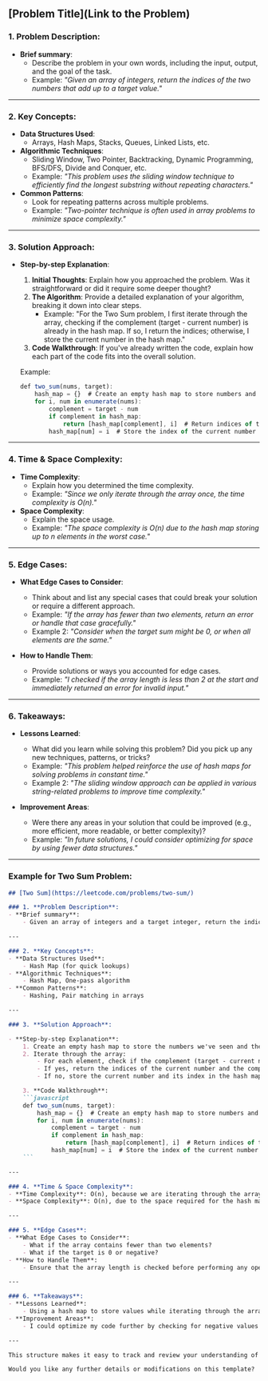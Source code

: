 ## [Problem Title](Link to the Problem)

### 1. **Problem Description**:
- **Brief summary**: 
    - Describe the problem in your own words, including the input, output, and the goal of the task.
    - Example: *"Given an array of integers, return the indices of the two numbers that add up to a target value."*

---

### 2. **Key Concepts**:
- **Data Structures Used**:
    - Arrays, Hash Maps, Stacks, Queues, Linked Lists, etc.
- **Algorithmic Techniques**:
    - Sliding Window, Two Pointer, Backtracking, Dynamic Programming, BFS/DFS, Divide and Conquer, etc.
    - Example: *"This problem uses the sliding window technique to efficiently find the longest substring without repeating characters."*
- **Common Patterns**:
    - Look for repeating patterns across multiple problems.
    - Example: *"Two-pointer technique is often used in array problems to minimize space complexity."*

---

### 3. **Solution Approach**:

- **Step-by-step Explanation**:
    1. **Initial Thoughts**: Explain how you approached the problem. Was it straightforward or did it require some deeper thought?
    2. **The Algorithm**: Provide a detailed explanation of your algorithm, breaking it down into clear steps.
        - Example: "For the Two Sum problem, I first iterate through the array, checking if the complement (target - current number) is already in the hash map. If so, I return the indices; otherwise, I store the current number in the hash map."
    3. **Code Walkthrough**: If you've already written the code, explain how each part of the code fits into the overall solution.
    
    Example:
    ```javascript
    def two_sum(nums, target):
        hash_map = {}  # Create an empty hash map to store numbers and their indices
        for i, num in enumerate(nums):
            complement = target - num
            if complement in hash_map:
                return [hash_map[complement], i]  # Return indices of the two numbers
            hash_map[num] = i  # Store the index of the current number
    ```

---

### 4. **Time & Space Complexity**:
- **Time Complexity**:
    - Explain how you determined the time complexity.
    - Example: *"Since we only iterate through the array once, the time complexity is O(n)."*
- **Space Complexity**:
    - Explain the space usage.
    - Example: *"The space complexity is O(n) due to the hash map storing up to n elements in the worst case."*

---

### 5. **Edge Cases**:
- **What Edge Cases to Consider**:
    - Think about and list any special cases that could break your solution or require a different approach.
    - Example: *"If the array has fewer than two elements, return an error or handle that case gracefully."*
    - Example 2: *"Consider when the target sum might be 0, or when all elements are the same."*
    
- **How to Handle Them**:
    - Provide solutions or ways you accounted for edge cases.
    - Example: *"I checked if the array length is less than 2 at the start and immediately returned an error for invalid input."*

---

### 6. **Takeaways**:
- **Lessons Learned**:
    - What did you learn while solving this problem? Did you pick up any new techniques, patterns, or tricks?
    - Example: *"This problem helped reinforce the use of hash maps for solving problems in constant time."*
    - Example 2: *"The sliding window approach can be applied in various string-related problems to improve time complexity."*
    
- **Improvement Areas**:
    - Were there any areas in your solution that could be improved (e.g., more efficient, more readable, or better complexity)?
    - Example: *"In future solutions, I could consider optimizing for space by using fewer data structures."*

---

### Example for **Two Sum Problem**:

```markdown
## [Two Sum](https://leetcode.com/problems/two-sum/)

### 1. **Problem Description**:
- **Brief summary**:
    - Given an array of integers and a target integer, return the indices of the two numbers that add up to the target.

---

### 2. **Key Concepts**:
- **Data Structures Used**:
    - Hash Map (for quick lookups)
- **Algorithmic Techniques**:
    - Hash Map, One-pass algorithm
- **Common Patterns**:
    - Hashing, Pair matching in arrays

---

### 3. **Solution Approach**:

- **Step-by-step Explanation**:
    1. Create an empty hash map to store the numbers we've seen and their indices.
    2. Iterate through the array:
        - For each element, check if the complement (target - current number) is already in the hash map.
        - If yes, return the indices of the current number and the complement.
        - If no, store the current number and its index in the hash map.

    3. **Code Walkthrough**:
    ```javascript
    def two_sum(nums, target):
        hash_map = {}  # Create an empty hash map to store numbers and their indices
        for i, num in enumerate(nums):
            complement = target - num
            if complement in hash_map:
                return [hash_map[complement], i]  # Return indices of the two numbers
            hash_map[num] = i  # Store the index of the current number
    ```

---

### 4. **Time & Space Complexity**:
- **Time Complexity**: O(n), because we are iterating through the array only once.
- **Space Complexity**: O(n), due to the space required for the hash map to store up to n elements.

---

### 5. **Edge Cases**:
- **What Edge Cases to Consider**:
    - What if the array contains fewer than two elements?
    - What if the target is 0 or negative?
- **How to Handle Them**:
    - Ensure that the array length is checked before performing any operations.

---

### 6. **Takeaways**:
- **Lessons Learned**:
    - Using a hash map to store values while iterating through the array allows us to check for complements in constant time.
- **Improvement Areas**:
    - I could optimize my code further by checking for negative values earlier in the iteration.

---

This structure makes it easy to track and review your understanding of each problem. Over time, this will become a powerful reference for reviewing solutions, recalling concepts, and even preparing for technical interviews.

Would you like any further details or modifications on this template?
